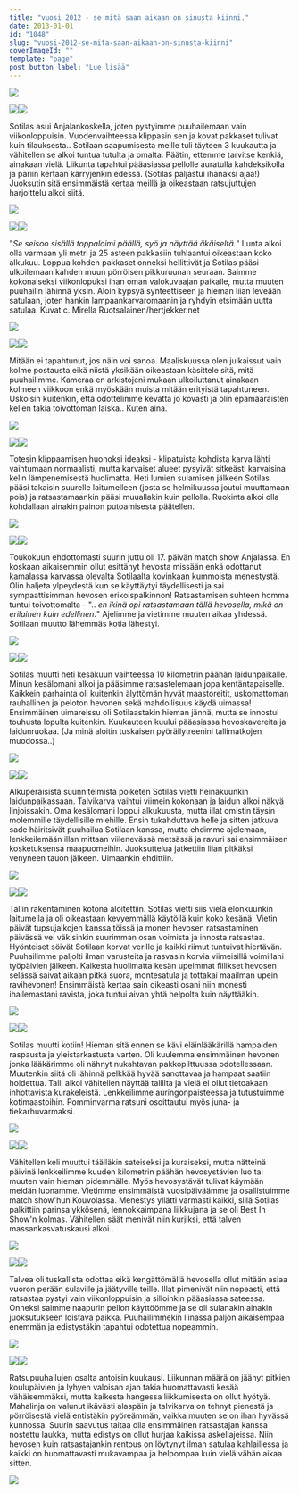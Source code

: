 ```yaml
---
title: "vuosi 2012 - se mitä saan aikaan on sinusta kiinni."
date: 2013-01-01
id: "1048"
slug: "vuosi-2012-se-mita-saan-aikaan-on-sinusta-kiinni"
coverImageId: ""
template: "page"
post_button_label: "Lue lisää"
---
```


[![](/images/tammikuu.jpg)](http://1.bp.blogspot.com/-NyqIfVZmo9k/UOBB1EarH_I/AAAAAAAAEds/_e107Yu2b3A/s1600/tammikuu.jpg)

[![](/images/IMG_3345.jpg)](http://1.bp.blogspot.com/-zMDhBoCbMls/UOGiX-DHnuI/AAAAAAAAEfw/5Yadx-14qIg/s1600/IMG_3345.jpg)[![](</images/S3+(6).jpg>)](<http://2.bp.blogspot.com/-2tHUswttr7Y/UOGicDtmzyI/AAAAAAAAEgI/cGtTYGUPjPY/s1600/S3+(6).jpg>)

Sotilas asui Anjalankoskella, joten pystyimme puuhailemaan vain viikonloppuisin. Vuodenvaihteessa klippasin sen ja kovat pakkaset tulivat kuin tilauksesta.. Sotilaan saapumisesta meille tuli täyteen 3 kuukautta ja vähitellen se alkoi tuntua tutulta ja omalta. Päätin, ettemme tarvitse kenkiä, ainakaan vielä. Liikunta tapahtui pääasiassa pellolle auratulla kahdeksikolla ja pariin kertaan kärryjenkin edessä. (Sotilas paljastui ihanaksi ajaa!) Juoksutin sitä ensimmäistä kertaa meillä ja oikeastaan ratsujuttujen harjoittelu alkoi siitä.

[![](/images/helmikuu.jpg)](http://1.bp.blogspot.com/-2cYSATlORdE/UOBBvOt0RpI/AAAAAAAAEcs/BJPDIZ3duF0/s1600/helmikuu.jpg)

[![](/images/unknown_soldier17.jpg)](http://1.bp.blogspot.com/-pOL8Qu6307g/UOGjEQr838I/AAAAAAAAEgg/qP1dNT9JhqE/s1600/unknown_soldier17.jpg)[![](/images/unknown_soldier_apex1.jpg)](http://1.bp.blogspot.com/-s-1gCpHYx94/UOGjGPpQE8I/AAAAAAAAEgo/WAhiN_eH6aw/s1600/unknown_soldier_apex1.jpg)

"_Se seisoo sisällä toppaloimi päällä, syö ja näyttää äkäiseltä._" Lunta alkoi olla varmaan yli metri ja 25 asteen pakkasiin tuhlaantui oikeastaan koko alkukuu. Loppua kohden pakkaset onneksi hellittivät ja Sotilas pääsi ulkoilemaan kahden muun pörröisen pikkuruunan seuraan. Saimme kokonaiseksi viikonlopuksi ihan oman valokuvaajan paikalle, mutta muuten puuhailin lähinnä yksin. Aloin kypsyä synteettiseen ja hieman liian leveään satulaan, joten hankin lampaankarvaromaanin ja ryhdyin etsimään uutta satulaa. Kuvat c. Mirella Ruotsalainen/hertjekker.net

[![](/images/maaliskuu.jpg)](http://3.bp.blogspot.com/-WcqgJble1Yg/UOBByvAFqVI/AAAAAAAAEdU/piT784YJxwo/s1600/maaliskuu.jpg)

[![](/images/IMG_4795.jpg)](http://1.bp.blogspot.com/-2AAwQfeSb50/UOL_rmnMa3I/AAAAAAAAEnc/ootNvk1DKBM/s1600/IMG_4795.jpg)[![](/images/IMG_4775.jpg)](http://3.bp.blogspot.com/-rv0VAPdF8uE/UOL_oCPhoBI/AAAAAAAAEnU/_Jy6EPtEGZg/s1600/IMG_4775.jpg)

Mitään ei tapahtunut, jos näin voi sanoa. Maaliskuussa olen julkaissut vain kolme postausta eikä niistä yksikään oikeastaan käsittele sitä, mitä puuhailimme. Kameraa en arkistojeni mukaan ulkoiluttanut ainakaan kolmeen viikkoon enkä myöskään muista mitään erityistä tapahtuneen. Uskoisin kuitenkin, että odottelimme kevättä jo kovasti ja olin epämääräisten kelien takia toivottoman laiska.. Kuten aina.

[![](/images/huhtikuu.jpg)](http://3.bp.blogspot.com/-NdSeiiLFkdw/UOBBv76hL7I/AAAAAAAAEc0/_lz5_4sVcjA/s1600/huhtikuu.jpg)

[![](/images/IMG_8952.jpg)](http://4.bp.blogspot.com/-EqSwXW3xHDY/UOGkGErKeYI/AAAAAAAAEg8/1UcozF51thk/s1600/IMG_8952.jpg)[![](/images/IMG_8795.jpg)](http://1.bp.blogspot.com/-vKPygv4Gr9U/UOGkE9bjKXI/AAAAAAAAEg0/qoWdh_OCaLE/s1600/IMG_8795.jpg)

Totesin klippaamisen huonoksi ideaksi - klipatuista kohdista karva lähti vaihtumaan normaalisti, mutta karvaiset alueet pysyivät sitkeästi karvaisina kelin lämpenemisestä huolimatta. Heti lumien sulamisen jälkeen Sotilas pääsi takaisin suurelle laitumelleen (josta se helmikuussa joutui muuttamaan pois) ja ratsastamaankin pääsi muuallakin kuin pellolla. Ruokinta alkoi olla kohdallaan ainakin painon putoamisesta päätellen.

[![](/images/toukokuu.jpg)](http://4.bp.blogspot.com/-388MR0tMrTo/UOBB1oOfSNI/AAAAAAAAEd0/Bl9v7yeGwE0/s1600/toukokuu.jpg)

[![](/images/IMG_0312.jpg)](http://1.bp.blogspot.com/-YX-1kpUFiok/UOL-CkSmNYI/AAAAAAAAEk4/71DknFV5OH8/s1600/IMG_0312.jpg)[![](/images/IMG_9765.jpg)](http://4.bp.blogspot.com/-uOxeowU5e_4/UOL-KHimUXI/AAAAAAAAElY/kIG4A9O5ko4/s1600/IMG_9765.jpg)

Toukokuun ehdottomasti suurin juttu oli 17. päivän match show Anjalassa. En koskaan aikaisemmin ollut esittänyt hevosta missään enkä odottanut kamalassa karvassa olevalta Sotilaalta kovinkaan kummoista menestystä. Olin haljeta ylpeydestä kun se käyttäytyi täydellisesti ja sai sympaattisimman hevosen erikoispalkinnon! Ratsastamisen suhteen homma tuntui toivottomalta - ".. _en ikinä opi ratsastamaan tällä hevosella, mikä on erilainen kuin edellinen._" Ajelimme ja vietimme muuten aikaa yhdessä. Sotilaan muutto lähemmäs kotia lähestyi.

[![](/images/kesakuu.jpg)](http://1.bp.blogspot.com/-4q5ZXkjNxPE/UOBBxZmv6QI/AAAAAAAAEdE/-jiISi9_5eA/s1600/kesakuu.jpg)

[![](/images/IMG_1893.jpg)](http://1.bp.blogspot.com/-qh2k5xlSLV0/UOL-F9q61RI/AAAAAAAAElI/uFMvMmAAmio/s1600/IMG_1893.jpg)[![](/images/IMG_0711.jpg)](http://2.bp.blogspot.com/-Yrfzl0hEHh8/UOL-Efcl7-I/AAAAAAAAElA/8uOkJKND65w/s1600/IMG_0711.jpg)

Sotilas muutti heti kesäkuun vaihteessa 10 kilometrin päähän laidunpaikalle. Minun kesälomani alkoi ja pääsimme ratsastelemaan jopa kentäntapaiselle. Kaikkein parhainta oli kuitenkin älyttömän hyvät maastoreitit, uskomattoman rauhallinen ja peloton hevonen sekä mahdollisuus käydä uimassa! Ensimmäinen uimareissu oli Sotilaastakin hieman jännä, mutta se innostui touhusta lopulta kuitenkin. Kuukauteen kuului pääasiassa hevoskavereita ja laidunruokaa. (Ja minä aloitin tuskaisen pyöräilytreenini tallimatkojen muodossa..)

[![](/images/heinakuu.jpg)](http://2.bp.blogspot.com/--LnEmIQA4eQ/UOBBuef-udI/AAAAAAAAEck/_AaJKqrsVwY/s1600/heinakuu.jpg)

[![](/images/IMG_6432.jpg)](http://4.bp.blogspot.com/-7gl4rCfbgvM/UOMEq__O5BI/AAAAAAAAEqk/6BdsTdIYpzk/s1600/IMG_6432.jpg)[![](/images/IMG_7429.jpg)](http://4.bp.blogspot.com/-t92KmaFViuM/UOMEsTgNKYI/AAAAAAAAEqs/qnfF7u3cHMw/s1600/IMG_7429.jpg)

Alkuperäisistä suunnitelmista poiketen Sotilas vietti heinäkuunkin laidunpaikassaan. Talvikarva vaihtui viimein kokonaan ja laidun alkoi näkyä linjoissakin. Oma kesälomani loppui alkukuusta, mutta illat omistin täysin molemmille täydellisille miehille. Ensin tukahduttava helle ja sitten jatkuva sade häiritsivät puuhailua Sotilaan kanssa, mutta ehdimme ajelemaan, lenkkeilemään illan mittaan viilenevässä metsässä ja ravuri sai ensimmäisen kosketuksensa maapuomeihin. Juoksuttelua jatkettiin liian pitkäksi venyneen tauon jälkeen. Uimaankin ehdittiin.

[![](/images/elokuu.jpg)](http://4.bp.blogspot.com/-neAmWbs77cI/UOBBtSyE4lI/AAAAAAAAEcg/Pgzp4fYBB4w/s1600/elokuu.jpg)

[![](/images/IMG_2886.jpg)](http://2.bp.blogspot.com/-ksX2YV6WwQc/UOMDklB2IxI/AAAAAAAAEqY/Sc9dbk6BxCs/s1600/IMG_2886.jpg)[![](/images/IMG_8916.jpg)](http://3.bp.blogspot.com/-LlT4mFA4SWU/UOMDGNvD0HI/AAAAAAAAEp4/ZpMsgfmP6pM/s1600/IMG_8916.jpg)

Tallin rakentaminen kotona aloitettiin. Sotilas vietti siis vielä elonkuunkin laitumella ja oli oikeastaan kevyemmällä käytöllä kuin koko kesänä. Vietin päivät tupsujalkojen kanssa töissä ja monen hevosen ratsastaminen päivässä vei väkisinkin suurimman osan voimista ja innosta ratsastaa. Hyönteiset söivät Sotilaan korvat verille ja kaikki riimut tuntuivat hiertävän. Puuhailimme paljolti ilman varusteita ja rasvasin korvia viimeisillä voimillani työpäivien jälkeen. Kaikesta huolimatta kesän upeimmat fiilikset hevosen selässä saivat aikaan pitkä suora, montesatula ja tottakai maailman upein ravihevonen! Ensimmäistä kertaa sain oikeasti osani niin monesti ihailemastani ravista, joka tuntui aivan yhtä helpolta kuin näyttääkin.

[![](/images/syyskuu.jpg)](http://4.bp.blogspot.com/-AvESSFCrdiY/UOBB0fqINAI/AAAAAAAAEdk/C0trUy8IGa8/s1600/syyskuu.jpg)

[![](/images/2.jpg)](http://3.bp.blogspot.com/-ML8cg6X4gbo/UOMDBXG8L_I/AAAAAAAAEpY/MMU5m4Glc7k/s1600/2.jpg)[![](/images/IMG_8677.jpg)](http://2.bp.blogspot.com/-RZFADaL-qm4/UOMDFM7bZ7I/AAAAAAAAEpw/ZtkrcJLKr1M/s1600/IMG_8677.jpg)

Sotilas muutti kotiin! Hieman sitä ennen se kävi eläinlääkärillä hampaiden raspausta ja yleistarkastusta varten. Oli kuulemma ensimmäinen hevonen jonka lääkärimme oli nähnyt nukahtavan pakkopilttuussa odotellessaan. Muutenkin siitä oli lähinnä pelkkää hyvää sanottavaa ja hampaat saatiin hoidettua. Talli alkoi vähitellen näyttää tallilta ja vielä ei ollut tietoakaan inhottavista kurakeleistä. Lenkkeilimme auringonpaisteessa ja tutustuimme kotimaastoihin. Pomminvarma ratsuni osoittautui myös juna- ja tiekarhuvarmaksi.

[![](/images/lokakuu.jpg)](http://1.bp.blogspot.com/-s_3wr6VfIPo/UOBByKAKupI/AAAAAAAAEdM/nn87c-FnoCE/s1600/lokakuu.jpg)

[![](/images/IMG_9108.JPG)](http://4.bp.blogspot.com/-hpIenLTNQMw/UOMDHeiJPEI/AAAAAAAAEqA/XgNmeRXASOE/s1600/IMG_9108.JPG)[![](/images/IMG_7389.jpg)](http://2.bp.blogspot.com/-RINohk2mugk/UOMDDlQ4hJI/AAAAAAAAEpo/SVFadxe18no/s1600/IMG_7389.jpg)

Vähitellen keli muuttui täälläkin sateiseksi ja kuraiseksi, mutta nätteinä päivinä lenkkeilimme kuuden kilometrin päähän hevosystävien luo tai muuten vain hieman pidemmälle. Myös hevosystävät tulivat käymään meidän luonamme. Vietimme ensimmäistä vuosipäiväämme ja osallistuimme match show'hun Kouvolassa. Menestys yllätti varmasti kaikki, sillä Sotilas palkittiin parinsa ykkösenä, lennokkaimpana liikkujana ja se oli Best In Show'n kolmas. Vähitellen säät menivät niin kurjiksi, että talven massankasvatuskausi alkoi..

[![](/images/marraskuu.jpg)](http://3.bp.blogspot.com/-kK_FtwXqOSg/UOBBzXS3LII/AAAAAAAAEdc/hqYtg3z4R6M/s1600/marraskuu.jpg)

[![](/images/IMG_0268%C3%A5.JPG)](http://2.bp.blogspot.com/-Upsj0hmvQvQ/UOMDCUootNI/AAAAAAAAEpc/sQwioODIZFo/s1600/IMG_0268%C3%A5.JPG)[![](/images/IMG_0069.JPG)](http://2.bp.blogspot.com/-9Ft93PaftDs/UOMDLwPPTbI/AAAAAAAAEqQ/RY8pO62x6R4/s1600/IMG_0069.JPG)

Talvea oli tuskallista odottaa eikä kengättömällä hevosella ollut mitään asiaa vuoron perään sulaville ja jäätyville teille. Illat pimenivät niin nopeasti, että ratsastaa pystyi vain viikonloppuisin ja silloinkin pääasiassa sateessa. Onneksi saimme naapurin pellon käyttöömme ja se oli sulanakin ainakin juoksutukseen loistava paikka. Puuhailimmekin liinassa paljon aikaisempaa enemmän ja edistystäkin tapahtui odotettua nopeammin.

[![](/images/joulukuu.jpg)](http://1.bp.blogspot.com/-EC_JHWRzmIc/UOBBwbl96aI/AAAAAAAAEdA/378YJOalfWE/s1600/joulukuu.jpg)

[![](/images/IMG_0111x.JPG)](http://4.bp.blogspot.com/-Gs2U4Py-7uQ/UOMFXc_YJBI/AAAAAAAAEss/N7Pex2Tuds8/s1600/IMG_0111x.JPG)[![](/images/22.12.2004.JPG)](http://2.bp.blogspot.com/-vjxkaCCXaBE/UOMFQWNnkjI/AAAAAAAAEsk/IB3TCA5y-Ik/s1600/22.12.2004.JPG)

Ratsupuuhailujen osalta antoisin kuukausi. Liikunnan määrä on jäänyt pitkien koulupäivien ja lyhyen valoisan ajan takia huomattavasti kesää vähäisemmäksi, mutta kaikesta hangessa liikkumisesta on ollut hyötyä. Mahalinja on valunut ikävästi alaspäin ja talvikarva on tehnyt pienestä ja pörröisestä vielä entistäkin pyöreämmän, vaikka muuten se on ihan hyvässä kunnossa. Suurin saavutus taitaa olla ensimmäinen ratsastajan kanssa nostettu laukka, mutta edistys on ollut hurjaa kaikissa askellajeissa. Niin hevosen kuin ratsastajankin rentous on löytynyt ilman satulaa kahlaillessa ja kaikki on huomattavasti mukavampaa ja helpompaa kuin vielä vähän aikaa sitten.

[![](/images/ak.jpg)](http://1.bp.blogspot.com/-dZJaVegses4/UOM7mUEeyCI/AAAAAAAAEuo/BvFqqsbO2l0/s1600/ak.jpg)
